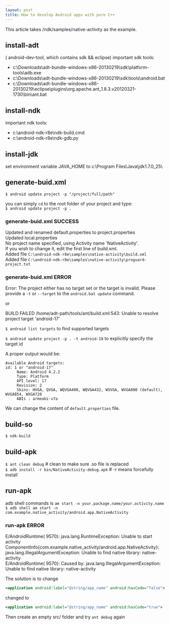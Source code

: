 ```yaml
---
layout: post
title: How to develop Android apps with pure C++
---
```


This article takes /ndk/samples/native-activity as the example.

## install-adt
( android-dev-tool, which contains sdk && eclipse)
important sdk tools:

* c:\Downloads\adt-bundle-windows-x86-20130219\sdk\platform-tools\adb.exe
* c:\Downloads\adt-bundle-windows-x86-20130219\sdk\tools\android.bat
* c:\Downloads\adt-bundle-windows-x86-20130219\eclipse\plugins\org.apache.ant_1.8.3.v20120321-1730\bin\ant.bat




## install-ndk
important ndk tools:

* c:\android-ndk-r8e\ndk-build.cmd
* c:\android-ndk-r8e\ndk-gdb.py
 
 
## install-jdk
set environment variable JAVA_HOME to c:\Program Files\Java\jdk1.7.0_25\
 
 
## generate-buid.xml
`$ android update project -p "/project/full/path"`

you can simply `cd` to the root folder of your project and type:   
`$ android update project -p .`

### generate-buid.xml SUCCESS

>
Updated and renamed default.properties to project.properties   
Updated local.properties   
No project name specified, using Activity name 'NativeActivity'.   
If you wish to change it, edit the first line of build.xml.   
Added file `C:\android-ndk-r8e\samples\native-activity\build.xml`   
Added file `C:\android-ndk-r8e\samples\native-activity\proguard-project.txt`   


### generate-buid.xml ERROR

>
Error: The project either has no target set or the target is invalid.
Please provide a `-t` or `--target` to the `android.bat update` command.

or
>
BUILD FAILED
/home/adt-path/tools/ant/build.xml:543: Unable to resolve project target 'android-17'

`$ android list targets` to find supported targets 

`$ android update project -p . -t android-10` to explicitly specify the target id

A proper output would be:

```
Available Android targets:
id: 1 or "android-17"
     Name: Android 4.2.2
     Type: Platform
     API level: 17
     Revision: 2
     Skins: HVGA, QVGA, WQVGA400, WQVGA432, WSVGA, WVGA800 (default), WVGA854, WXGA720
     ABIs : armeabi-v7a
```

We can change the content of `default.properties` file.


## build-so
`$ ndk-build`


## build-apk
`$ ant clean debug` # clean to make sure .so file is replaced   
`$ adb install -r bin/NativeActivity-debug.apk` # -r means forcefully install


## run-apk
adb shell commands is `am start -n your.package.name/your.activity.name`   
`$ adb shell am start -n com.example.native_activity/android.app.NativeActivity`   

### run-apk ERROR

>
E/AndroidRuntime( 9570): java.lang.RuntimeException: Unable to start activity ComponentInfo{com.example.native_activity/android.app.NativeActivity}: java.lang.IllegalArgumentException: Unable to find native library: native-activity   
E/AndroidRuntime( 9570): Caused by: java.lang.IllegalArgumentException: Unable to find native library: native-activity

The solution is to change 

```XML
<application android:label="@string/app_name" android:hasCode="false">
```

changed to

```XML
<application android:label="@string/app_name" android:hasCode="true">
```

Then create an empty src/ folder and try `ant debug` again
